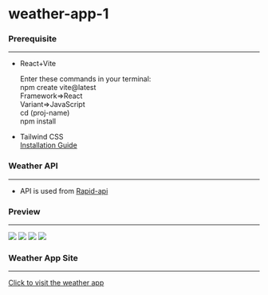 # weather-app-1
<h3>Prerequisite</h3>
<hr/>
<ul>
  <li>React+Vite</li>
  <p>Enter these commands in your terminal:<br/>
  npm create vite@latest<br/>
  Framework=>React<br/>
  Variant=>JavaScript<br/>
  cd (proj-name)<br/>
  npm install</p>
  <li>Tailwind CSS</li>
  <a href="https://tailwindcss.com/docs/guides/vite">Installation Guide</a>  
</ul>
<h3>Weather API</h3>
<hr/>
<ul>
<li>API is used from <a href="https://rapidapi.com/visual-crossing-corporation-visual-crossing-corporation-default/api/visual-crossing-weather/">Rapid-api</a></li>
</ul>
<h3>Preview</h3>
<hr/>
<img src="https://github.com/shivanisankar7/weather-app-1/assets/132927141/c361407e-e78a-45ca-9dcc-0958fdb6f879"/>
<img src="https://github.com/shivanisankar7/weather-app-1/assets/132927141/df3ba435-c567-41e6-8e33-0f1f583c53d1"/>
<img src="https://github.com/shivanisankar7/weather-app-1/assets/132927141/e4073069-52be-4d51-994d-da9879198958"/>
<img src="https://github.com/shivanisankar7/weather-app-1/assets/132927141/2ae54339-0caa-47d1-9fd6-e515ae1be0f9"/>
<h3>Weather App Site</h3>
<hr/>
<a href="https://shivanisankar7.github.io/weather-app-1/">Click to visit the weather app</a>

